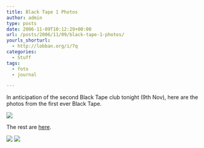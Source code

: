```yaml
---
title: Black Tape 1 Photos
author: admin
type: posts
date: 2006-11-09T10:12:29+00:00
url: /posts/2006/11/09/black-tape-1-photos/
yourls_shorturl:
  - http://lobban.org/i/7q
categories:
  - Stuff
tags:
  - foto
  - journal

---
```

In anticipation of the second Black Tape club tonight (9th Nov), here are the photos from the first ever Black Tape.

![][1]

The rest are <a href="http://flickr.com/photos/nonimage/sets/72157594345748430/" target="_blank">here</a>. 

<div class="feedflare">
  <a href="http://feeds.feedburner.com/~f/nonimage?a=4vj7n0JY"><img src="https://feeds.feedburner.com/~f/nonimage?i=4vj7n0JY" /></a> <a href="http://feeds.feedburner.com/~f/nonimage?a=qcqz2HGK"><img src="https://feeds.feedburner.com/~f/nonimage?i=qcqz2HGK" /></a>
</div>

 [1]: http://lobban.org/wp-content/uploads/2011/06/279381350_6476730bfe_m.jpg